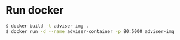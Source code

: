# Run docker

```zsh
$ docker build -t adviser-img .
$ docker run -d --name adviser-container -p 80:5000 adviser-img
```

